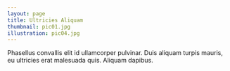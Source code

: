 ```yaml
---
layout: page
title: Ultricies Aliquam
thumbnail: pic01.jpg
illustration: pic04.jpg
---
```

Phasellus convallis elit id ullamcorper pulvinar. Duis aliquam turpis mauris, eu ultricies erat malesuada quis. Aliquam dapibus.